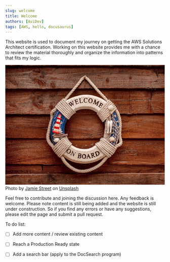 ```yaml
---
slug: welcome
title: Welcome
authors: [AviDev]
tags: [AWS, hello, docusaurus]
---
```


This website is used to document my journey on getting the AWS Solutions Architect certification. Working on this website provides me with a chance to review the material thoroughly and organize the information into patterns that fits my logic. 

![Docusaurus Plushie](./jamie-street-p2ifKHu3dXM-unsplash.jpg)     
Photo by <a href="https://unsplash.com/@jamie452?utm_source=unsplash&utm_medium=referral&utm_content=creditCopyText">Jamie Street</a> on <a href="https://unsplash.com/s/photos/welcome?utm_source=unsplash&utm_medium=referral&utm_content=creditCopyText">Unsplash</a>
  

Feel free to contribute and joining the discussion here. Any feedback is welcome. Please note content is still being added and the website is still under construction. So if you find any errors or have any suggestions, please edit the page and submit a pull request.

To do list:

- [ ] Add more content / review existing content
- [ ] Reach a Production Ready state
- [ ] Add a search bar (apply to the DocSearch program)

